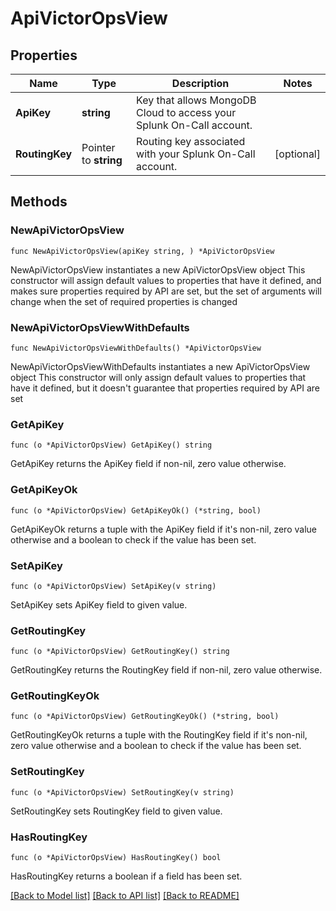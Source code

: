 # ApiVictorOpsView

## Properties

Name | Type | Description | Notes
------------ | ------------- | ------------- | -------------
**ApiKey** | **string** | Key that allows MongoDB Cloud to access your Splunk On-Call account. | 
**RoutingKey** | Pointer to **string** | Routing key associated with your Splunk On-Call account. | [optional] 

## Methods

### NewApiVictorOpsView

`func NewApiVictorOpsView(apiKey string, ) *ApiVictorOpsView`

NewApiVictorOpsView instantiates a new ApiVictorOpsView object
This constructor will assign default values to properties that have it defined,
and makes sure properties required by API are set, but the set of arguments
will change when the set of required properties is changed

### NewApiVictorOpsViewWithDefaults

`func NewApiVictorOpsViewWithDefaults() *ApiVictorOpsView`

NewApiVictorOpsViewWithDefaults instantiates a new ApiVictorOpsView object
This constructor will only assign default values to properties that have it defined,
but it doesn't guarantee that properties required by API are set

### GetApiKey

`func (o *ApiVictorOpsView) GetApiKey() string`

GetApiKey returns the ApiKey field if non-nil, zero value otherwise.

### GetApiKeyOk

`func (o *ApiVictorOpsView) GetApiKeyOk() (*string, bool)`

GetApiKeyOk returns a tuple with the ApiKey field if it's non-nil, zero value otherwise
and a boolean to check if the value has been set.

### SetApiKey

`func (o *ApiVictorOpsView) SetApiKey(v string)`

SetApiKey sets ApiKey field to given value.


### GetRoutingKey

`func (o *ApiVictorOpsView) GetRoutingKey() string`

GetRoutingKey returns the RoutingKey field if non-nil, zero value otherwise.

### GetRoutingKeyOk

`func (o *ApiVictorOpsView) GetRoutingKeyOk() (*string, bool)`

GetRoutingKeyOk returns a tuple with the RoutingKey field if it's non-nil, zero value otherwise
and a boolean to check if the value has been set.

### SetRoutingKey

`func (o *ApiVictorOpsView) SetRoutingKey(v string)`

SetRoutingKey sets RoutingKey field to given value.

### HasRoutingKey

`func (o *ApiVictorOpsView) HasRoutingKey() bool`

HasRoutingKey returns a boolean if a field has been set.


[[Back to Model list]](../README.md#documentation-for-models) [[Back to API list]](../README.md#documentation-for-api-endpoints) [[Back to README]](../README.md)


